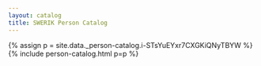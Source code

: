 ```yaml
---
layout: catalog
title: SWERIK Person Catalog
---
```

{% assign p = site.data._person-catalog.i-STsYuEYxr7CXGKiQNyTBYW %}
{% include person-catalog.html p=p %}

